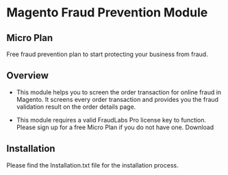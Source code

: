 
Magento Fraud Prevention Module
=======

Micro Plan
------------
Free fraud prevention plan to start protecting your business from fraud.

Overview
----------

- This module helps you to screen the order transaction for online fraud in Magento. It screens every order transaction and provides you the fraud validation result on the order details page.

- This module requires a valid FraudLabs Pro license key to function. Please sign up for a free Micro Plan if you do not have one.
Download

Installation
---------------
Please find the Installation.txt file for the installation process.